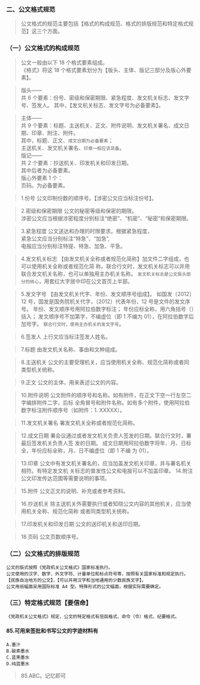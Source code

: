### 二、公文格式规范
>   公文格式的规范主要包括【格式的构成规范、格式的排版规范和特定格式规范】这三个方面。

### （一）公文格式的构成规范
>   公文一般由以下 18 个格式要素组成。    
        《格式》将这 18 个格式要素划分为【版头、主体、版记三部分及版心外要素】。
        
>   版头——    
        共 6 个要素：份号、密级和保密期限、紧急程度、发文机关标志、发文字号、签发人。
        其中，【发文机关标志、发文字号为必备要素】。
        
>   主体——   
        共 9 个要素：标题、主送机关、正文、附件说明、发文机关署名、成文日期、印章、附注、附件。    
        其中，标题、正文、`成文日期为必备要素`；    
        主送机关、发文机关署名、`印章一般应该具备`。    
    版记——    
        共 2 个要素：抄送机关、印发机关和印发日期。    
        其中后者为必备要素。    
    版心外要素 1 个：    
        页码。为必备要素。    

>   1.份号
        公文印制份数的顺序号。【涉密公文应当标注份号】。
        
>   2.密级和保密期限
        公文的秘密等级和保密的期限。  
        涉密公文应当根据涉密程度分别标注“绝密”、“机密”、“秘密”和保密期限。  
        
>   3.紧急程度
        公文送达和办理的时限要求。根据紧急程度，   
        紧急公文应当分别标注“特急”、“加急”,   
        电报应当分别标注特提、特急、加急、平急。   
    
>   4.发文机关标志
        【由发文机关全称或者规范化简称】加文件二字组成，也可以使用机关全称或者规范化简
        称。联合行文时，发文机关标志可以并用联合发文机关名称，也可以单独用主办机关名称。
        `发文机关标志是公文版头部分的核心`，用套红大字居中印在公文首页上半部。
        
>   5.发文字号
        【由发文机关代字、年份、发文顺序号组成】。
        如国发〔2012〕12 号，国发是国务院机关代字，〔2012〕代表年份，12 号是文件的发文序号。
        年份、发文顺序号用阿拉伯数字标注；
        年份应标全称，用六角括号〔〕括入；
        发文顺序号不加第字，不编虚位（即 1 不编为 01），在阿拉伯数字后加号字。
        `联合行文时，使用主办机关的发文字号`。
        
>   6.签发人
        上行文应当标注签发人姓名。
        
>   7.标题
        由发文机关名称、事由和文种组成。
        
>   8.主送机关
        公文的主要受理机关，应当使用机关全称、规范化简称或者同类型机关统称。
        
>   9.正文
        公文的主体，用来表述公文的内容。
        
>   10.附件说明
        公文附件的顺序号和名称。如有附件，在正文下空一行左空二字编排附件二字，后标
        全角冒号和附件名称。如有多个附件，使用阿拉伯数字标注附件顺序号（如附件：1.
        XXXXX）。
        
>   11.发文机关署名
        署发文机关全称或者规范化简称。
    
>   12.成文日期
        署会议通过或者发文机关负责人签发的日期。联合行文时，署最后签发机关负责人签
        发的日期。
        成文日期用阿拉伯数字将年、月、日标全，年份应标全称，月、日不编虚位（即 1 不编
        为 01）。
        
>   13.印章
        公文中有发文机关署名的，应当加盖发文机关印章，并与署名机关相符。有特定发文机
        关标志的普发性公文和电报可以不加盖印章。
>   14.附注
        公文印发传达范围等需要说明的事项。
        
>   15.附件
        公文正文的说明、补充或者参考资料。
        
>   16.抄送机关
        除主送机关外需要执行或者知晓公文内容的其他机关，应当使用机关全称、规范化简称
        或者同类型机关统称。
        
>   17.印发机关和印发日期
        公文的送印机关和送印日期。
        
>   18.页码
        公文页数顺序号。

### （二）公文格式的排版规范
    公文的版式按照《党政机关公文格式》国家标准执行。
    公文使用的汉字、数字、外文字符、计量单位和标点符号等，按照有关国家标准和规定执行。
    【民族自治地方的公文】，【可以并用汉字和当地通用的少数民族文字】。
    公文用纸幅面采用国际标准 A4 型。特殊形式的公文幅面，根据实际需要确定。
    
### （三）特定格式规范【要信命】
    《党政机关公文格式》规定，公文的特定格式有信函格式、命令（令）格式、纪要格式。

    
#### 85.可用来签批和书写公文的字迹材料有
    A.墨汁
    B.碳素墨水
    C.蓝黑墨水
    D.纯蓝墨水
>   85.ABC。记忆即可







